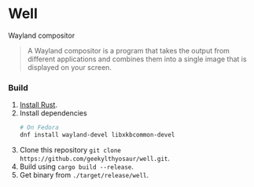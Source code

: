 # Well
Wayland compositor

> A Wayland compositor is a program that takes the output from different applications and combines them into a single image that is displayed on your screen.

### Build
1. [Install Rust](https://www.rust-lang.org/tools/install).
1. Install dependencies
   ```sh
   # On Fedora
   dnf install wayland-devel libxkbcommon-devel
   ```
1. Clone this repository `git clone https://github.com/geekylthyosaur/well.git`.
1. Build using `cargo build --release`.
1. Get binary from `./target/release/well`.
